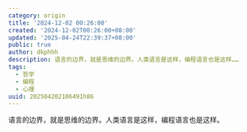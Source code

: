 ```yaml
---
category: origin
title: '2024-12-02 00:26:00'
created: '2024-12-02T00:26:00+08:00'
updated: '2025-04-24T22:39:37+08:00'
public: true
author: dkphhh
description: 语言的边界，就是思维的边界。人类语言是这样，编程语言也是这样……
tags:
  - 哲学
  - 编程
  - 心理
uuid: 202504202106491h86
---
```


语言的边界，就是思维的边界。人类语言是这样，编程语言也是这样。
